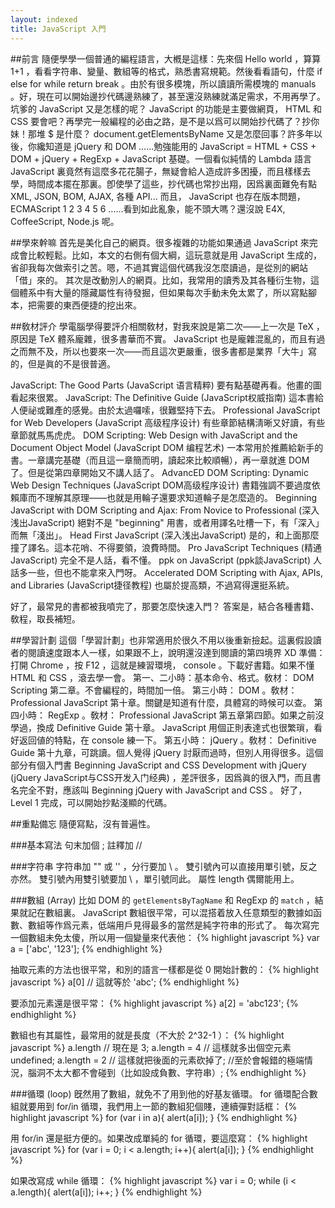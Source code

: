 ```yaml
---
layout: indexed
title: JavaScript 入門
---
```

##前言
隨便學學一個普通的編程語言，大槪是這樣：先來個 Hello world ，算算 1+1 ，看看字符串、變量、數組等的格式，熟悉書寫規範。然後看看語句，什麼 if else for while return break 。由於有很多模塊，所以讀讀所需模塊的 manuals 。好，現在可以開始邊抄代碼邊熟練了，甚至還沒熟練就滿足需求，不用再學了。
坑爹的 JavaScript 又是怎樣的呢？ JavaScript 的功能是主要做網頁， HTML 和 CSS 要會吧？再學完一般編程的必由之路，是不是以爲可以開始抄代碼了？抄你妹！那堆 $ 是什麼？ document.getElementsByName 又是怎麼回事？許多年以後，你纔知道是 jQuery 和 DOM ……勉強能用的 JavaScript = HTML + CSS + DOM + jQuery + RegExp + JavaScript 基礎。一個看似純情的 Lambda 語言 JavaScript 裏竟然有這麼多花花腸子，無疑會給人造成許多困擾，而且樣樣去學，時間成本擺在那裏。卽使學了這些，抄代碼也常抄出翔，因爲裏面難免有點 XML, JSON, BOM, AJAX, 各種 API... 而且， JavaScript 也存在版本問題， ECMAScript 1 2 3 4 5 6 ……看到如此亂象，能不頭大嗎？還沒說 E4X, CoffeeScript, Node.js 呢。

##學來幹嘛
首先是美化自己的網頁。很多複雜的功能如果通過 JavaScript 來完成會比較輕鬆。比如，本文的右側有個大綱，這玩意就是用 JavaScript 生成的，省卻我每次做索引之苦。嗯，不過其實這個代碼我沒怎麼讀過，是從別的網站「借」來的。
其次是改動別人的網頁。比如，我常用的讀秀及其各種衍生物，這個體系中有大量的隱藏屬性有待發掘，但如果每次手動未免太累了，所以寫點腳本，把需要的東西便捷的挖出來。

##敎材評介
學電腦學得要評介相關敎材，對我來說是第二次——上一次是 TeX ，原因是 TeX 體系龐雜，很多書華而不實。 JavaScript 也是龐雜混亂的，而且有過之而無不及，所以也要來一次——而且這次更嚴重，很多書都是業界「大牛」寫的，但是眞的不是很普適。

JavaScript: The Good Parts (JavaScript 语言精粹) 要有點基礎再看。他畫的圖看起來很累。
JavaScript: The Definitive Guide (JavaScript权威指南) 這本書給人便祕或難產的感覺。由於太過囉嗦，很難堅持下去。
Professional JavaScript for Web Developers (JavaScript 高级程序设计) 有些章節結構淸晰又好讀，有些章節就馬馬虎虎。
DOM Scripting: Web Design with JavaScript and the Document Object Model (JavaScript DOM 编程艺术) 一本常用於推薦給新手的書。一章講完基礎（而且這一章簡而明，讀起來比較順暢），再一章就進 DOM 了。但是從第四章開始又不講人話了。
AdvancED DOM Scripting: Dynamic Web Design Techniques (JavaScript DOM高级程序设计) 書籍強調不要過度依賴庫而不理解其原理——也就是用輪子還要求知道輪子是怎麼造的。
Beginning JavaScript with DOM Scripting and Ajax: From Novice to Professional (深入浅出JavaScript) 絕對不是 "beginning" 用書，或者用譯名吐槽一下，有「深入」而無「淺出」。
Head First JavaScript (深入浅出JavaScript) 是的，和上面那麼撞了譯名。這本花哨、不得要領，浪費時間。
Pro JavaScript Techniques (精通JavaScript) 完全不是人話，看不懂。
ppk on JavaScript (ppk談JavaScript) 人話多一些，但也不能拿來入門呀。
Accelerated DOM Scripting with Ajax, APIs, and Libraries (JavaScript捷径教程) 也屬於提高類，不過寫得還挺系統。

好了，最常見的書都被我噴完了，那要怎麼快速入門？
答案是，結合各種書籍、敎程，取長補短。

##學習計劃
這個「學習計劃」也非常適用於很久不用以後重新撿起。這裏假設讀者的閱讀速度跟本人一樣，如果跟不上，說明還沒達到閱讀的第四境界 XD
準備：打開 Chrome ，按 F12 ，這就是練習環境， console 。下載好書籍。如果不懂 HTML 和 CSS ，滾去學一會。
第一、二小時：基本命令、格式。敎材： DOM Scripting 第二章。不會編程的，時間加一倍。
第三小時： DOM 。敎材： Professional JavaScript 第十章。關鍵是知道有什麼，具體寫的時候可以查。
第四小時： RegExp 。敎材： Professional JavaScript 第五章第四節。如果之前沒學過，換成 Definitive Guide 第十章。 JavaScript 用個正則表達式也很繁瑣，看好返回値的特點，在 console 練一下。
第五小時： jQuery 。敎材： Definitive Guide 第十九章，可跳讀。個人覺得 jQuery 討厭而過時，但別人用得很多。這個部分有個入門書 Beginning JavaScript and CSS Development with jQuery (jQuery JavaScript与CSS开发入门经典) ，差評很多，因爲眞的很入門，而且書名完全不對，應該叫 Beginning jQuery with JavaScript and CSS 。
好了，Level 1 完成，可以開始抄點淺顯的代碼。

##重點備忘
隨便寫點，沒有普遍性。

###基本寫法
句末加個 ;
註釋加 //

###字符串
字符串加 "" 或 '' ，分行要加 \\ 。
雙引號內可以直接用單引號，反之亦然。
雙引號內用雙引號要加 \\ ，單引號同此。
屬性 length 偶爾能用上。

###數組 (Array)
比如 DOM 的 `getElementsByTagName` 和 RegExp 的 `match` ，結果就記在數組裏。
JavaScript 數組很平常，可以混搭着放入任意類型的數據如函數、數組等作爲元素，低端用戶見得最多的當然是純字符串的形式了。
每次寫完一個數組未免太傻，所以用一個變量來代表他：
{% highlight javascript %}
var a = ['abc', '123'];
{% endhighlight %}

抽取元素的方法也很平常，和別的語言一樣都是從 0 開始計數的：
{% highlight javascript %}
a[0] // 這就等於 'abc';
{% endhighlight %}

要添加元素還是很平常：
{% highlight javascript %}
a[2] = 'abc123';
{% endhighlight %}

數組也有其屬性，最常用的就是長度（不大於 2^32-1 ）：
{% highlight javascript %}
a.length // 現在是 3;
a.length = 4 // 這樣就多出個空元素 undefined;
a.length = 2 // 這樣就把後面的元素砍掉了;
//至於會報錯的極端情況，腦洞不太大都不會碰到（比如設成負數、字符串）;
{% endhighlight %}

###循環 (loop)
旣然用了數組，就免不了用到他的好基友循環。
for 循環配合數組就要用到 for/in 循環，我們用上一節的數組犯個賤，連續彈對話框：
{% highlight javascript %}
for (var i in a){
    alert(a[i]);
}
{% endhighlight %}

用 for/in 還是挺方便的。如果改成單純的 for 循環，要這麼寫：
{% highlight javascript %}
for (var i = 0; i < a.length; i++){
    alert(a[i]);
}
{% endhighlight %}

如果改寫成 while 循環：
{% highlight javascript %}
var i = 0;
while (i < a.length){
    alert(a[i]);
    i++;
}
{% endhighlight %}